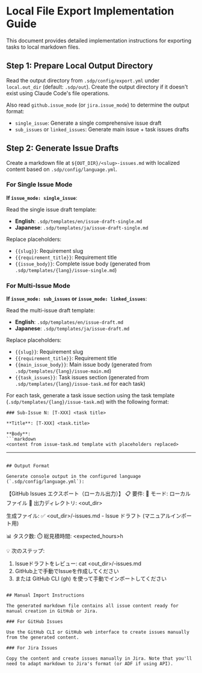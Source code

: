 # Local File Export Implementation Guide

This document provides detailed implementation instructions for exporting tasks to local markdown files.

## Step 1: Prepare Local Output Directory

Read the output directory from `.sdp/config/export.yml` under `local.out_dir` (default: `.sdp/out`).
Create the output directory if it doesn't exist using Claude Code's file operations.

Also read `github.issue_mode` (or `jira.issue_mode`) to determine the output format:
- `single_issue`: Generate a single comprehensive issue draft
- `sub_issues` or `linked_issues`: Generate main issue + task issues drafts

## Step 2: Generate Issue Drafts

Create a markdown file at `${OUT_DIR}/<slug>-issues.md` with localized content based on `.sdp/config/language.yml`.

### For Single Issue Mode

**If `issue_mode: single_issue`**:

Read the single issue draft template:
- **English**: `.sdp/templates/en/issue-draft-single.md`
- **Japanese**: `.sdp/templates/ja/issue-draft-single.md`

Replace placeholders:
- `{{slug}}`: Requirement slug
- `{{requirement_title}}`: Requirement title
- `{{issue_body}}`: Complete issue body (generated from `.sdp/templates/{lang}/issue-single.md`)

### For Multi-Issue Mode

**If `issue_mode: sub_issues` or `issue_mode: linked_issues`**:

Read the multi-issue draft template:
- **English**: `.sdp/templates/en/issue-draft.md`
- **Japanese**: `.sdp/templates/ja/issue-draft.md`

Replace placeholders:
- `{{slug}}`: Requirement slug
- `{{requirement_title}}`: Requirement title
- `{{main_issue_body}}`: Main issue body (generated from `.sdp/templates/{lang}/issue-main.md`)
- `{{task_issues}}`: Task issues section (generated from `.sdp/templates/{lang}/issue-task.md` for each task)

For each task, generate a task issue section using the task template (`.sdp/templates/{lang}/issue-task.md`) with the following format:

```
### Sub-Issue N: [T-XXX] <task title>

**Title**: [T-XXX] <task.title>

**Body**:
```markdown
<content from issue-task.md template with placeholders replaced>
```

---
```

## Output Format

Generate console output in the configured language (`.sdp/config/language.yml`):

```
【GitHub Issues エクスポート（ローカル出力）】
📋 要件: <slug>
🎯 モード: ローカルファイル
📁 出力ディレクトリ: <out_dir>

生成ファイル:
✅ <out_dir>/<slug>-issues.md     - Issue ドラフト (マニュアルインポート用)

📊 タスク数: <count>
⏱️  総見積時間: <expected_hours>h

💡 次のステップ:
   1. Issueドラフトをレビュー: cat <out_dir>/<slug>-issues.md
   2. GitHub上で手動でIssueを作成してください
   3. または GitHub CLI (gh) を使って手動でインポートしてください
```

## Manual Import Instructions

The generated markdown file contains all issue content ready for manual creation in GitHub or Jira.

### For GitHub Issues

Use the GitHub CLI or GitHub web interface to create issues manually from the generated content.

### For Jira Issues

Copy the content and create issues manually in Jira. Note that you'll need to adapt markdown to Jira's format (or ADF if using API).
